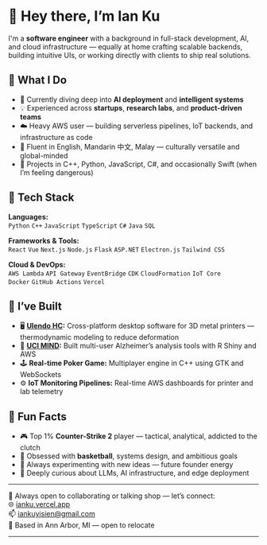 # 👋 Hey there, I’m Ian Ku

I'm a **software engineer** with a background in full-stack development, AI, and cloud infrastructure — equally at home crafting scalable backends, building intuitive UIs, or working directly with clients to ship real solutions.

## 🚀 What I Do

- 🧠 Currently diving deep into **AI deployment** and **intelligent systems**
- 💡 Experienced across **startups**, **research labs**, and **product-driven teams**
- ☁️ Heavy AWS user — building serverless pipelines, IoT backends, and infrastructure as code
- 💬 Fluent in English, Mandarin 中文, Malay — culturally versatile and global-minded
- 🧱 Projects in C++, Python, JavaScript, C#, and occasionally Swift (when I’m feeling dangerous)

## 🔧 Tech Stack

**Languages:**  
`Python` `C++` `JavaScript` `TypeScript` `C#` `Java` `SQL`  

**Frameworks & Tools:**  
`React` `Vue` `Next.js` `Node.js` `Flask` `ASP.NET` `Electron.js` `Tailwind CSS`  

**Cloud & DevOps:**  
`AWS Lambda` `API Gateway` `EventBridge` `CDK` `CloudFormation` `IoT Core`  
`Docker` `GitHub Actions` `Vercel`  

## 🧠 I’ve Built

- 🖥️ **[Ulendo HC](https://ulendo.io/):** Cross-platform desktop software for 3D metal printers — thermodynamic modeling to reduce deformation
- 🧠 **[UCI MIND](https://mind.uci.edu/):** Built multi-user Alzheimer’s analysis tools with R Shiny and AWS
- 🕹️ **Real-time Poker Game:** Multiplayer engine in C++ using GTK and WebSockets
- ⚙️ **IoT Monitoring Pipelines:** Real-time AWS dashboards for printer and lab telemetry

## 🧩 Fun Facts

- 🎮 Top 1% **Counter-Strike 2** player — tactical, analytical, addicted to the clutch  
- 🏀 Obsessed with **basketball**, systems design, and ambitious goals  
- 🧪 Always experimenting with new ideas — future founder energy  
- 🖤 Deeply curious about LLMs, AI infrastructure, and edge deployment  

---

🧭 Always open to collaborating or talking shop — let’s connect:  
🌐 [ianku.vercel.app](https://ianku.vercel.app)  
📫 iankuyisien@gmail.com  
📍 Based in Ann Arbor, MI — open to relocate

---
